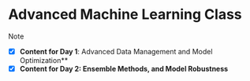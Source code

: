 # Advanced Machine Learning Class

> [!NOTE]
> - [X] __Content for Day 1__: Advanced Data Management and Model Optimization**
> - [X] **Content for Day 2: Ensemble Methods, and Model Robustness**
